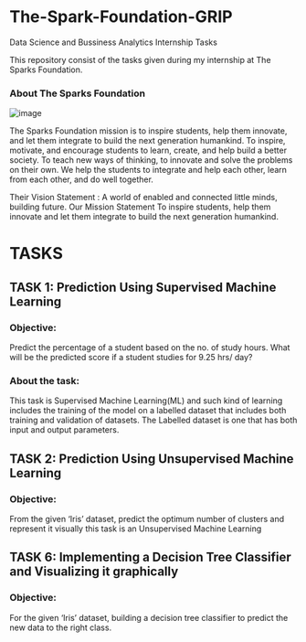 # The-Spark-Foundation-GRIP
Data Science and Bussiness Analytics Internship Tasks

This repository consist of the tasks given during my internship at The Sparks Foundation.

### About The Sparks Foundation
![image](https://user-images.githubusercontent.com/85657830/121639186-cd71c080-caa9-11eb-8865-c05731861d63.png)


The Sparks Foundation mission is to inspire students, help them innovate, and let them integrate to build the next generation humankind. To inspire, motivate, and encourage students to learn, create, and help build a better society. To teach new ways of thinking, to innovate and solve the problems on their own. We help the students to integrate and help each other, learn from each other, and do well together.

Their Vision Statement : A world of enabled and connected little minds, building future. Our Mission Statement To inspire students, help them innovate and let them integrate to build the next generation humankind.

# TASKS

## TASK 1: Prediction Using Supervised Machine Learning

### Objective:
Predict the percentage of a student based on the no. of study hours. What will be the predicted score if a student studies for 9.25 hrs/ day?

### About the task:
This task is Supervised Machine Learning(ML) and such kind of learning includes the training of the model on a labelled dataset that includes both training and validation of datasets. The Labelled dataset is one that has both input and output parameters.

## TASK 2: Prediction Using Unsupervised Machine Learning

### Objective:
From the given ‘Iris’ dataset, predict the optimum number of clusters and represent it visually this task is an Unsupervised Machine Learning 

## TASK 6: Implementing a Decision Tree Classifier and Visualizing it graphically

### Objective:
For the given ‘Iris’ dataset, building a decision tree classifier to predict the new data to the right class. 

